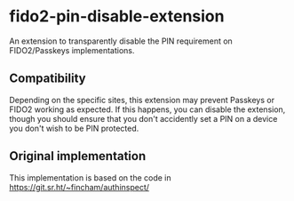 # fido2-pin-disable-extension
An extension to transparently disable the PIN requirement on FIDO2/Passkeys implementations.

## Compatibility
Depending on the specific sites, this extension may prevent Passkeys or FIDO2 working as expected. If this happens, you can disable the extension, though you should ensure that you don't accidently set a PIN on a device you don't wish to be PIN protected.

## Original implementation
This implementation is based on the code in https://git.sr.ht/~fincham/authinspect/